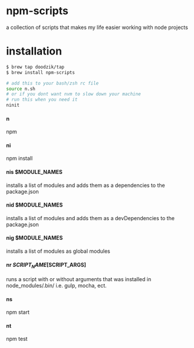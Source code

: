 # npm-scripts
a collection of scripts that makes my life easier working with node projects

# installation

```bash
$ brew tap doodzik/tap
$ brew install npm-scripts

# add this to your bash/zsh rc file
source n.sh
# or if you dont want nvm to slow down your machine
# run this when you need it
ninit
```

#### n
npm

#### ni
npm install

#### nis $MODULE_NAMES
installs a list of modules and adds them as a dependencies to the package.json

#### nid $MODULE_NAMES
installs a list of modules and adds them as a devDependencies to the package.json

#### nig $MODULE_NAMES
installs a list of modules as global modules

#### nr $SCRIPT_NAME [$SCRIPT_ARGS]
runs a script with or without arguments that was installed in node_modules/.bin/
i.e. gulp, mocha, ect.

#### ns
npm start

#### nt
npm test
